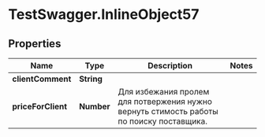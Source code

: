# TestSwagger.InlineObject57

## Properties

Name | Type | Description | Notes
------------ | ------------- | ------------- | -------------
**clientComment** | **String** |  | 
**priceForClient** | **Number** | Для избежания пролем для потвержения нужно вернуть стимость работы по поиску поставщика. | 


